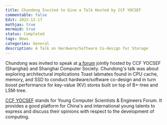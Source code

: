 ```yaml
---
title: Chundong Invited to Give a Talk Hosted by CCF YOCSEF
commentable: false
Edit: 2022-12-17
mathjax: true
mermaid: true
status: Completed
tags: News
categories: General
description: A Talk on Hardware/Software Co-design for Storage
---
```


<p>Chundong was invited to speak at <a href="https://mp.weixin.qq.com/s/9u8sArx6CRZ4QxLmmkTHeg" target="_blank">a forum</a> jointly hosted by CCF YOCSEF (Shanghai) and Shanghai Computer Society. Chundong's talk was about exploring architectural implications Toast labmates found in CPU cache, memory, and SSD to conduct hardware/software co-design and in turn boost performance for key-value (KV) stores built on top of B+-tree and LSM-tree.</p>

<p><a href="https://www.ccf.org.cn/YOCSEF/" target="_blank">CCF YOCSEF</a> stands for Young Computer Scientists & Engineers Forum. It provides a good platform for China's and international young talents to express and discuss their opinions with respect to the development of computing. </p>

